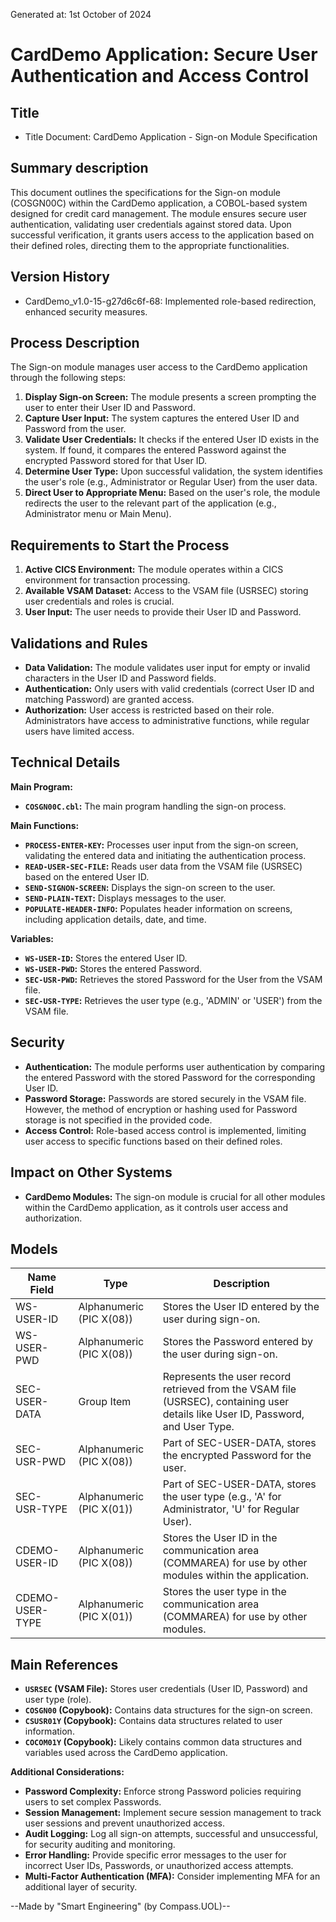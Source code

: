 Generated at: 1st October of 2024

# CardDemo Application: Secure User Authentication and Access Control

## Title

- Title Document: CardDemo Application - Sign-on Module Specification

## Summary description

This document outlines the specifications for the Sign-on module (COSGN00C) within the CardDemo application, a COBOL-based system designed for credit card management. The module ensures secure user authentication, validating user credentials against stored data. Upon successful verification, it grants users access to the application based on their defined roles, directing them to the appropriate functionalities.

## Version History

- CardDemo_v1.0-15-g27d6c6f-68: Implemented role-based redirection, enhanced security measures.

## Process Description

The Sign-on module manages user access to the CardDemo application through the following steps:

1. **Display Sign-on Screen:** The module presents a screen prompting the user to enter their User ID and Password.
2. **Capture User Input:** The system captures the entered User ID and Password from the user.
3. **Validate User Credentials:** It checks if the entered User ID exists in the system. If found, it compares the entered Password against the encrypted Password stored for that User ID.
4. **Determine User Type:** Upon successful validation, the system identifies the user's role (e.g., Administrator or Regular User) from the user data.
5. **Direct User to Appropriate Menu:** Based on the user's role, the module redirects the user to the relevant part of the application (e.g., Administrator menu or Main Menu).

## Requirements to Start the Process

1. **Active CICS Environment:** The module operates within a CICS environment for transaction processing.
2. **Available VSAM Dataset:**  Access to the VSAM file (USRSEC) storing user credentials and roles is crucial.
3. **User Input:** The user needs to provide their User ID and Password.

## Validations and Rules

* **Data Validation:** The module validates user input for empty or invalid characters in the User ID and Password fields.
* **Authentication:**  Only users with valid credentials (correct User ID and matching Password) are granted access.
* **Authorization:** User access is restricted based on their role. Administrators have access to administrative functions, while regular users have limited access.

## Technical Details

**Main Program:**

* **`COSGN00C.cbl`:**  The main program handling the sign-on process.

**Main Functions:**

* **`PROCESS-ENTER-KEY`:** Processes user input from the sign-on screen, validating the entered data and initiating the authentication process.
* **`READ-USER-SEC-FILE`:** Reads user data from the VSAM file (USRSEC) based on the entered User ID. 
* **`SEND-SIGNON-SCREEN`:**  Displays the sign-on screen to the user.
* **`SEND-PLAIN-TEXT`:** Displays messages to the user.
* **`POPULATE-HEADER-INFO`:**  Populates header information on screens, including application details, date, and time. 

**Variables:**

* **`WS-USER-ID`:** Stores the entered User ID.
* **`WS-USER-PWD`:** Stores the entered Password.
* **`SEC-USR-PWD`:**  Retrieves the stored Password for the User from the VSAM file.
* **`SEC-USR-TYPE`:**  Retrieves the user type (e.g., 'ADMIN' or 'USER') from the VSAM file.

## Security

* **Authentication:** The module performs user authentication by comparing the entered Password with the stored Password for the corresponding User ID.
* **Password Storage:**  Passwords are stored securely in the VSAM file. However, the method of encryption or hashing used for Password storage is not specified in the provided code.
* **Access Control:**  Role-based access control is implemented, limiting user access to specific functions based on their defined roles.

## Impact on Other Systems

* **CardDemo Modules:**  The sign-on module is crucial for all other modules within the CardDemo application, as it controls user access and authorization.

## Models

| Name Field | Type | Description |
|---|---|---|
| WS-USER-ID | Alphanumeric (PIC X(08)) | Stores the User ID entered by the user during sign-on. |
| WS-USER-PWD | Alphanumeric (PIC X(08)) | Stores the Password entered by the user during sign-on. |
| SEC-USER-DATA | Group Item | Represents the user record retrieved from the VSAM file (USRSEC), containing user details like User ID, Password, and User Type. |
| SEC-USR-PWD | Alphanumeric (PIC X(08)) | Part of SEC-USER-DATA, stores the encrypted Password for the user. |
| SEC-USR-TYPE | Alphanumeric (PIC X(01)) | Part of SEC-USER-DATA, stores the user type (e.g., 'A' for Administrator, 'U' for Regular User). |
| CDEMO-USER-ID | Alphanumeric (PIC X(08)) | Stores the User ID in the communication area (COMMAREA) for use by other modules within the application. |
| CDEMO-USER-TYPE | Alphanumeric (PIC X(01)) | Stores the user type in the communication area (COMMAREA) for use by other modules. |

## Main References

* **`USRSEC` (VSAM File):** Stores user credentials (User ID, Password) and user type (role).
* **`COSGN00` (Copybook):** Contains data structures for the sign-on screen.
* **`CSUSR01Y` (Copybook):**  Contains data structures related to user information.
* **`COCOM01Y` (Copybook):** Likely contains common data structures and variables used across the CardDemo application.

**Additional Considerations:**

* **Password Complexity:** Enforce strong Password policies requiring users to set complex Passwords.
* **Session Management:** Implement secure session management to track user sessions and prevent unauthorized access.
* **Audit Logging:** Log all sign-on attempts, successful and unsuccessful, for security auditing and monitoring.
* **Error Handling:**  Provide specific error messages to the user for incorrect User IDs, Passwords, or unauthorized access attempts.
* **Multi-Factor Authentication (MFA):** Consider implementing MFA for an additional layer of security.

--Made by "Smart Engineering" (by Compass.UOL)--